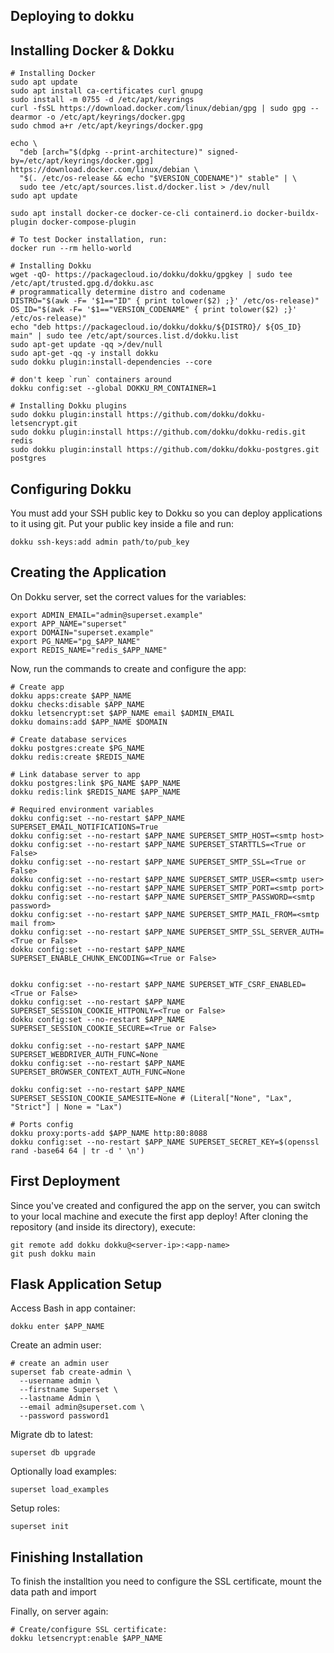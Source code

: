 ## Deploying to dokku

## Installing Docker & Dokku

```shell
# Installing Docker
sudo apt update
sudo apt install ca-certificates curl gnupg
sudo install -m 0755 -d /etc/apt/keyrings
curl -fsSL https://download.docker.com/linux/debian/gpg | sudo gpg --dearmor -o /etc/apt/keyrings/docker.gpg
sudo chmod a+r /etc/apt/keyrings/docker.gpg

echo \
  "deb [arch="$(dpkg --print-architecture)" signed-by=/etc/apt/keyrings/docker.gpg] https://download.docker.com/linux/debian \
  "$(. /etc/os-release && echo "$VERSION_CODENAME")" stable" | \
  sudo tee /etc/apt/sources.list.d/docker.list > /dev/null
sudo apt update

sudo apt install docker-ce docker-ce-cli containerd.io docker-buildx-plugin docker-compose-plugin

# To test Docker installation, run:
docker run --rm hello-world

# Installing Dokku
wget -qO- https://packagecloud.io/dokku/dokku/gpgkey | sudo tee /etc/apt/trusted.gpg.d/dokku.asc
# programmatically determine distro and codename
DISTRO="$(awk -F= '$1=="ID" { print tolower($2) ;}' /etc/os-release)"
OS_ID="$(awk -F= '$1=="VERSION_CODENAME" { print tolower($2) ;}' /etc/os-release)"
echo "deb https://packagecloud.io/dokku/dokku/${DISTRO}/ ${OS_ID} main" | sudo tee /etc/apt/sources.list.d/dokku.list
sudo apt-get update -qq >/dev/null
sudo apt-get -qq -y install dokku
sudo dokku plugin:install-dependencies --core

# don't keep `run` containers around
dokku config:set --global DOKKU_RM_CONTAINER=1

# Installing Dokku plugins
sudo dokku plugin:install https://github.com/dokku/dokku-letsencrypt.git
sudo dokku plugin:install https://github.com/dokku/dokku-redis.git redis
sudo dokku plugin:install https://github.com/dokku/dokku-postgres.git postgres
```

## Configuring Dokku

You must add your SSH public key to Dokku so you can deploy applications to it
using git. Put your public key inside a file and run:

```shell
dokku ssh-keys:add admin path/to/pub_key
```

## Creating the Application

On Dokku server, set the correct values for the variables:

```shell
export ADMIN_EMAIL="admin@superset.example"
export APP_NAME="superset"
export DOMAIN="superset.example"
export PG_NAME="pg_$APP_NAME"
export REDIS_NAME="redis_$APP_NAME"
```

Now, run the commands to create and configure the app:

```shell
# Create app
dokku apps:create $APP_NAME
dokku checks:disable $APP_NAME
dokku letsencrypt:set $APP_NAME email $ADMIN_EMAIL
dokku domains:add $APP_NAME $DOMAIN

# Create database services
dokku postgres:create $PG_NAME
dokku redis:create $REDIS_NAME

# Link database server to app
dokku postgres:link $PG_NAME $APP_NAME
dokku redis:link $REDIS_NAME $APP_NAME

# Required environment variables
dokku config:set --no-restart $APP_NAME SUPERSET_EMAIL_NOTIFICATIONS=True
dokku config:set --no-restart $APP_NAME SUPERSET_SMTP_HOST=<smtp host>
dokku config:set --no-restart $APP_NAME SUPERSET_STARTTLS=<True or False>
dokku config:set --no-restart $APP_NAME SUPERSET_SMTP_SSL=<True or False>
dokku config:set --no-restart $APP_NAME SUPERSET_SMTP_USER=<smtp user>
dokku config:set --no-restart $APP_NAME SUPERSET_SMTP_PORT=<smtp port>
dokku config:set --no-restart $APP_NAME SUPERSET_SMTP_PASSWORD=<smtp password>
dokku config:set --no-restart $APP_NAME SUPERSET_SMTP_MAIL_FROM=<smtp mail from>
dokku config:set --no-restart $APP_NAME SUPERSET_SMTP_SSL_SERVER_AUTH=<True or False>
dokku config:set --no-restart $APP_NAME SUPERSET_ENABLE_CHUNK_ENCODING=<True or False>


dokku config:set --no-restart $APP_NAME SUPERSET_WTF_CSRF_ENABLED=<True or False>
dokku config:set --no-restart $APP_NAME SUPERSET_SESSION_COOKIE_HTTPONLY=<True or False>
dokku config:set --no-restart $APP_NAME SUPERSET_SESSION_COOKIE_SECURE=<True or False>

dokku config:set --no-restart $APP_NAME SUPERSET_WEBDRIVER_AUTH_FUNC=None
dokku config:set --no-restart $APP_NAME SUPERSET_BROWSER_CONTEXT_AUTH_FUNC=None

dokku config:set --no-restart $APP_NAME SUPERSET_SESSION_COOKIE_SAMESITE=None # (Literal["None", "Lax", "Strict"] | None = "Lax")

# Ports config
dokku proxy:ports-add $APP_NAME http:80:8088
dokku config:set --no-restart $APP_NAME SUPERSET_SECRET_KEY=$(openssl rand -base64 64 | tr -d ' \n')
```

## First Deployment

Since you've created and configured the app on the server, you can switch to
your local machine and execute the first app deploy! After cloning the
repository (and inside its directory), execute:

```shell
git remote add dokku dokku@<server-ip>:<app-name>
git push dokku main
```

## Flask Application Setup

Access Bash in app container:

```
dokku enter $APP_NAME
```

Create an admin user:

```
# create an admin user
superset fab create-admin \
  --username admin \
  --firstname Superset \
  --lastname Admin \
  --email admin@superset.com \
  --password password1
```

Migrate db to latest:

```
superset db upgrade
```

Optionally load examples:

```
superset load_examples
```

Setup roles:

```
superset init
```

## Finishing Installation

To finish the installtion you need to configure the SSL certificate, mount the
data path and import

Finally, on server again:

```shell
# Create/configure SSL certificate:
dokku letsencrypt:enable $APP_NAME
```
